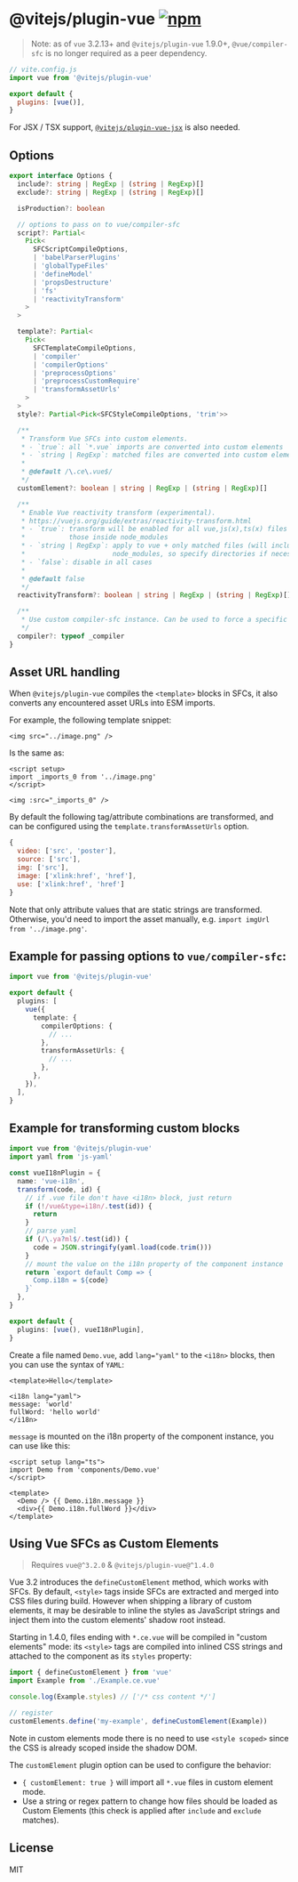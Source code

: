 # @vitejs/plugin-vue [![npm](https://img.shields.io/npm/v/@vitejs/plugin-vue.svg)](https://npmjs.com/package/@vitejs/plugin-vue)

> Note: as of `vue` 3.2.13+ and `@vitejs/plugin-vue` 1.9.0+, `@vue/compiler-sfc` is no longer required as a peer dependency.

```js
// vite.config.js
import vue from '@vitejs/plugin-vue'

export default {
  plugins: [vue()],
}
```

For JSX / TSX support, [`@vitejs/plugin-vue-jsx`](https://github.com/vitejs/vite-plugin-vue/tree/main/packages/plugin-vue-jsx) is also needed.

## Options

```ts
export interface Options {
  include?: string | RegExp | (string | RegExp)[]
  exclude?: string | RegExp | (string | RegExp)[]

  isProduction?: boolean

  // options to pass on to vue/compiler-sfc
  script?: Partial<
    Pick<
      SFCScriptCompileOptions,
      | 'babelParserPlugins'
      | 'globalTypeFiles'
      | 'defineModel'
      | 'propsDestructure'
      | 'fs'
      | 'reactivityTransform'
    >
  >

  template?: Partial<
    Pick<
      SFCTemplateCompileOptions,
      | 'compiler'
      | 'compilerOptions'
      | 'preprocessOptions'
      | 'preprocessCustomRequire'
      | 'transformAssetUrls'
    >
  >
  style?: Partial<Pick<SFCStyleCompileOptions, 'trim'>>

  /**
   * Transform Vue SFCs into custom elements.
   * - `true`: all `*.vue` imports are converted into custom elements
   * - `string | RegExp`: matched files are converted into custom elements
   *
   * @default /\.ce\.vue$/
   */
  customElement?: boolean | string | RegExp | (string | RegExp)[]

  /**
   * Enable Vue reactivity transform (experimental).
   * https://vuejs.org/guide/extras/reactivity-transform.html
   * - `true`: transform will be enabled for all vue,js(x),ts(x) files except
   *           those inside node_modules
   * - `string | RegExp`: apply to vue + only matched files (will include
   *                      node_modules, so specify directories if necessary)
   * - `false`: disable in all cases
   *
   * @default false
   */
  reactivityTransform?: boolean | string | RegExp | (string | RegExp)[]

  /**
   * Use custom compiler-sfc instance. Can be used to force a specific version.
   */
  compiler?: typeof _compiler
}
```

## Asset URL handling

When `@vitejs/plugin-vue` compiles the `<template>` blocks in SFCs, it also converts any encountered asset URLs into ESM imports.

For example, the following template snippet:

```vue
<img src="../image.png" />
```

Is the same as:

```vue
<script setup>
import _imports_0 from '../image.png'
</script>

<img :src="_imports_0" />
```

By default the following tag/attribute combinations are transformed, and can be configured using the `template.transformAssetUrls` option.

```js
{
  video: ['src', 'poster'],
  source: ['src'],
  img: ['src'],
  image: ['xlink:href', 'href'],
  use: ['xlink:href', 'href']
}
```

Note that only attribute values that are static strings are transformed. Otherwise, you'd need to import the asset manually, e.g. `import imgUrl from '../image.png'`.

## Example for passing options to `vue/compiler-sfc`:

```ts
import vue from '@vitejs/plugin-vue'

export default {
  plugins: [
    vue({
      template: {
        compilerOptions: {
          // ...
        },
        transformAssetUrls: {
          // ...
        },
      },
    }),
  ],
}
```

## Example for transforming custom blocks

```ts
import vue from '@vitejs/plugin-vue'
import yaml from 'js-yaml'

const vueI18nPlugin = {
  name: 'vue-i18n',
  transform(code, id) {
    // if .vue file don't have <i18n> block, just return
    if (!/vue&type=i18n/.test(id)) {
      return
    }
    // parse yaml
    if (/\.ya?ml$/.test(id)) {
      code = JSON.stringify(yaml.load(code.trim()))
    }
    // mount the value on the i18n property of the component instance
    return `export default Comp => {
      Comp.i18n = ${code}
    }`
  },
}

export default {
  plugins: [vue(), vueI18nPlugin],
}
```

Create a file named `Demo.vue`, add `lang="yaml"` to the `<i18n>` blocks, then you can use the syntax of `YAML`:

```vue
<template>Hello</template>

<i18n lang="yaml">
message: 'world'
fullWord: 'hello world'
</i18n>
```

`message` is mounted on the i18n property of the component instance, you can use like this:

```vue
<script setup lang="ts">
import Demo from 'components/Demo.vue'
</script>

<template>
  <Demo /> {{ Demo.i18n.message }}
  <div>{{ Demo.i18n.fullWord }}</div>
</template>
```

## Using Vue SFCs as Custom Elements

> Requires `vue@^3.2.0` & `@vitejs/plugin-vue@^1.4.0`

Vue 3.2 introduces the `defineCustomElement` method, which works with SFCs. By default, `<style>` tags inside SFCs are extracted and merged into CSS files during build. However when shipping a library of custom elements, it may be desirable to inline the styles as JavaScript strings and inject them into the custom elements' shadow root instead.

Starting in 1.4.0, files ending with `*.ce.vue` will be compiled in "custom elements" mode: its `<style>` tags are compiled into inlined CSS strings and attached to the component as its `styles` property:

```js
import { defineCustomElement } from 'vue'
import Example from './Example.ce.vue'

console.log(Example.styles) // ['/* css content */']

// register
customElements.define('my-example', defineCustomElement(Example))
```

Note in custom elements mode there is no need to use `<style scoped>` since the CSS is already scoped inside the shadow DOM.

The `customElement` plugin option can be used to configure the behavior:

- `{ customElement: true }` will import all `*.vue` files in custom element mode.
- Use a string or regex pattern to change how files should be loaded as Custom Elements (this check is applied after `include` and `exclude` matches).

## License

MIT
